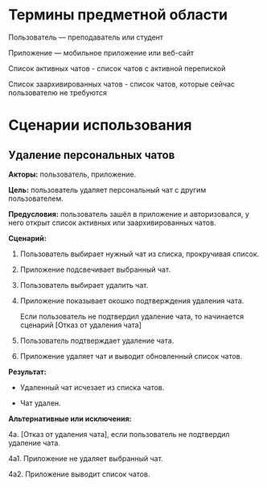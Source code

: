 # Термины предметной области
Пользователь — преподаватель или студент

Приложение — мобильное приложение или веб-сайт

Список активных чатов - список чатов с активной перепиской

Список заархивированных чатов - список чатов, которые сейчас пользователю не требуются

# Сценарии использования
## Удаление персональных чатов
**Акторы:** пользователь, приложение.

**Цель:** пользователь удаляет персональный чат с другим пользователем.

**Предусловия:** пользователь зашёл в приложение и авторизовался, у него открыт список активных или заархивированных чатов.

**Сценарий:**
1. Пользователь выбирает нужный чат из списка, прокручивая список.
2. Приложение подсвечивает выбранный чат.
3. Пользователь выбирает удалить чат.
4. Приложение показывает окошко подтверждения удаления чата.

    Если пользователь не подтвердил удаление чата, то начинается сценарий [Отказ от удаления чата] 

5. Пользователь подтверждает удаление чата.
6. Приложение удаляет чат и выводит обновленный список чатов.

**Результат:**

- Удаленный чат исчезает из списка чатов.

- Чат удален.

**Альтернативные или исключения:** 

4а. [Отказ от удаления чата], если пользователь не подтвердил удаление чата.

4a1. Приложение не удаляет выбранный чат.

4а2. Приложение выводит список чатов.


